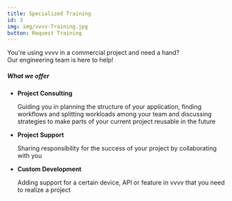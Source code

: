 ```yaml
---
title: Specialized Training
id: 3
img: img/vvvv-Training.jpg
button: Request Training 
---
```

<p>You're using vvvv in a commercial project and need a hand?<br/>
Our engineering team is here to help!</p>

<h5>What we offer</h5>

<ul>
    <li><strong>Project Consulting</strong>
    <p>Guiding you in planning the structure of your application, finding workflows and splitting workloads among your team and discussing strategies to make parts of your current project reusable in the future</p></li>
    <li><strong>Project Support</strong>
    <p>Sharing responsibility for the success of your project by collaborating with you</p></li>
    <li><strong>Custom Development</strong>
    <p  >Adding support for a certain device, API or feature in vvvv that you need to realize a project</p></li>
</ul>
